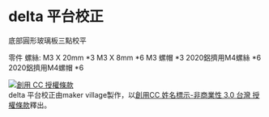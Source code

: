 ﻿delta 平台校正
===============

底部圓形玻璃板三點校平

零件
螺絲: 
	M3 X 20mm      *3
	M3 X 8mm       *6
	M3 螺帽         *3
	2020鋁擠用M4螺絲 *6
	2020鋁擠用M4螺帽 *6
	
	
<a rel="license" href="http://creativecommons.org/licenses/by-nc/3.0/tw/"><img alt="創用 CC 授權條款" style="border-width:0" src="https://i.creativecommons.org/l/by-nc/3.0/tw/88x31.png" /></a><br /><span xmlns:dct="http://purl.org/dc/terms/" property="dct:title">delta 平台校正</span>由<span xmlns:cc="http://creativecommons.org/ns#" property="cc:attributionName">maker village</span>製作，以<a rel="license" href="http://creativecommons.org/licenses/by-nc/3.0/tw/">創用CC 姓名標示-非商業性 3.0 台灣 授權條款</a>釋出。